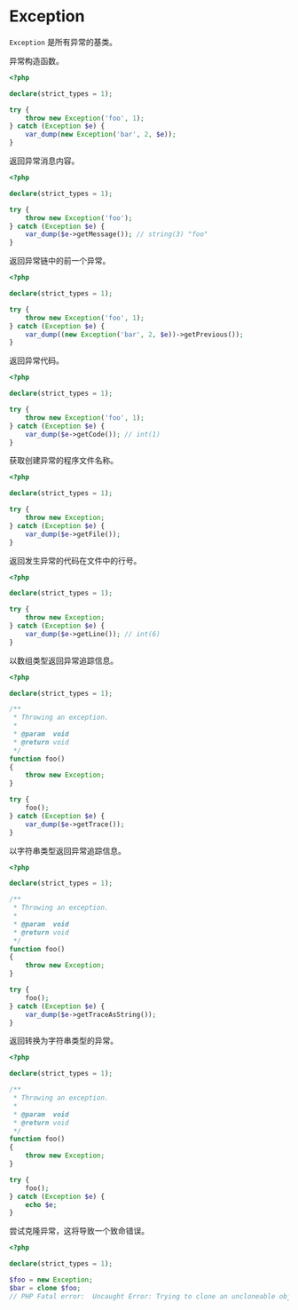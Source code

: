 # Exception

`Exception` 是所有异常的基类。

异常构造函数。

```php
<?php

declare(strict_types = 1);

try {
    throw new Exception('foo', 1);
} catch (Exception $e) {
    var_dump(new Exception('bar', 2, $e));
}

```

返回异常消息内容。

```php
<?php

declare(strict_types = 1);

try {
    throw new Exception('foo');
} catch (Exception $e) {
    var_dump($e->getMessage()); // string(3) "foo"
}

```

返回异常链中的前一个异常。

```php
<?php

declare(strict_types = 1);

try {
    throw new Exception('foo', 1);
} catch (Exception $e) {
    var_dump((new Exception('bar', 2, $e))->getPrevious());
}

```

返回异常代码。

```php
<?php

declare(strict_types = 1);

try {
    throw new Exception('foo', 1);
} catch (Exception $e) {
    var_dump($e->getCode()); // int(1)
}

```

获取创建异常的程序文件名称。

```php
<?php

declare(strict_types = 1);

try {
    throw new Exception;
} catch (Exception $e) {
    var_dump($e->getFile());
}

```

返回发生异常的代码在文件中的行号。

```php
<?php

declare(strict_types = 1);

try {
    throw new Exception;
} catch (Exception $e) {
    var_dump($e->getLine()); // int(6)
}

```

以数组类型返回异常追踪信息。

```php
<?php

declare(strict_types = 1);

/**
 * Throwing an exception.
 *
 * @param  void
 * @return void
 */
function foo()
{
    throw new Exception;
}

try {
    foo();
} catch (Exception $e) {
    var_dump($e->getTrace());
}

```

以字符串类型返回异常追踪信息。

```php
<?php

declare(strict_types = 1);

/**
 * Throwing an exception.
 *
 * @param  void
 * @return void
 */
function foo()
{
    throw new Exception;
}

try {
    foo();
} catch (Exception $e) {
    var_dump($e->getTraceAsString());
}

```

返回转换为字符串类型的异常。

```php
<?php

declare(strict_types = 1);

/**
 * Throwing an exception.
 *
 * @param  void
 * @return void
 */
function foo()
{
    throw new Exception;
}

try {
    foo();
} catch (Exception $e) {
    echo $e;
}

```

尝试克隆异常，这将导致一个致命错误。

```php
<?php

declare(strict_types = 1);

$foo = new Exception;
$bar = clone $foo;
// PHP Fatal error:  Uncaught Error: Trying to clone an uncloneable object of class Exception.

```

